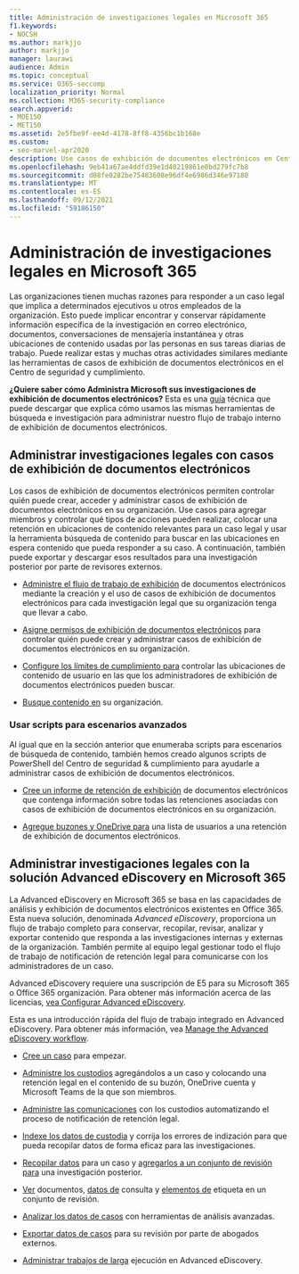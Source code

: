 ```yaml
---
title: Administración de investigaciones legales en Microsoft 365
f1.keywords:
- NOCSH
ms.author: markjjo
author: markjjo
manager: laurawi
audience: Admin
ms.topic: conceptual
ms.service: O365-seccomp
localization_priority: Normal
ms.collection: M365-security-compliance
search.appverid:
- MOE150
- MET150
ms.assetid: 2e5fbe9f-ee4d-4178-8ff8-4356bc1b168e
ms.custom:
- seo-marvel-apr2020
description: Use casos de exhibición de documentos electrónicos en Centro de cumplimiento de Microsoft 365 para administrar la investigación legal de su organización.
ms.openlocfilehash: 9eb41a67ae4ddfd39e1d40219861e0bd279fc7b8
ms.sourcegitcommit: d08fe0282be75483608e96df4e6986d346e97180
ms.translationtype: MT
ms.contentlocale: es-ES
ms.lasthandoff: 09/12/2021
ms.locfileid: "59186150"
---
```

# <a name="manage-legal-investigations-in-microsoft-365"></a>Administración de investigaciones legales en Microsoft 365

Las organizaciones tienen muchas razones para responder a un caso legal que implica a determinados ejecutivos u otros empleados de la organización. Esto puede implicar encontrar y conservar rápidamente información específica de la investigación en correo electrónico, documentos, conversaciones de mensajería instantánea y otras ubicaciones de contenido usadas por las personas en sus tareas diarias de trabajo. Puede realizar estas y muchas otras actividades similares mediante las herramientas de casos de exhibición de documentos electrónicos en el Centro de seguridad y cumplimiento.
  
**¿Quiere saber cómo Administra Microsoft sus investigaciones de exhibición de documentos electrónicos?** Esta es una [guía](https://go.microsoft.com/fwlink/?linkid=852161) técnica que puede descargar que explica cómo usamos las mismas herramientas de búsqueda e investigación para administrar nuestro flujo de trabajo interno de exhibición de documentos electrónicos.

## <a name="manage-legal-investigations-with-ediscovery-cases"></a>Administrar investigaciones legales con casos de exhibición de documentos electrónicos

Los casos de exhibición de documentos electrónicos permiten controlar quién puede crear, acceder y administrar casos de exhibición de documentos electrónicos en su organización. Use casos para agregar miembros y controlar qué tipos de acciones pueden realizar, colocar una retención en ubicaciones de contenido relevantes para un caso legal y usar la herramienta búsqueda de contenido para buscar en las ubicaciones en espera contenido que pueda responder a su caso. A continuación, también puede exportar y descargar esos resultados para una investigación posterior por parte de revisores externos.
  
- [Administre el flujo de trabajo de exhibición](./get-started-core-ediscovery.md) de documentos electrónicos mediante la creación y el uso de casos de exhibición de documentos electrónicos para cada investigación legal que su organización tenga que llevar a cabo.

- [Asigne permisos de exhibición de documentos electrónicos](assign-ediscovery-permissions.md) para controlar quién puede crear y administrar casos de exhibición de documentos electrónicos en su organización.

- [Configure los límites de cumplimiento para](set-up-compliance-boundaries.md) controlar las ubicaciones de contenido de usuario en las que los administradores de exhibición de documentos electrónicos pueden buscar.

- [Busque contenido en](search-for-content.md) su organización.

### <a name="use-scripts-for-advanced-scenarios"></a>Usar scripts para escenarios avanzados

Al igual que en la sección anterior que enumeraba scripts para escenarios de búsqueda de contenido, también hemos creado algunos scripts de PowerShell del Centro de seguridad & cumplimiento para ayudarle a administrar casos de exhibición de documentos electrónicos.
  
- [Cree un informe de retención de exhibición](create-a-report-on-holds-in-ediscovery-cases.md) de documentos electrónicos que contenga información sobre todas las retenciones asociadas con casos de exhibición de documentos electrónicos en su organización.

- [Agregue buzones y OneDrive para](use-a-script-to-add-users-to-a-hold-in-ediscovery.md) una lista de usuarios a una retención de exhibición de documentos electrónicos.
  
## <a name="manage-legal-investigations-with-the-advanced-ediscovery-solution-in-microsoft-365"></a>Administrar investigaciones legales con la solución Advanced eDiscovery en Microsoft 365

La Advanced eDiscovery en Microsoft 365 se basa en las capacidades de análisis y exhibición de documentos electrónicos existentes en Office 365. Esta nueva solución, denominada *Advanced eDiscovery*, proporciona un flujo de trabajo completo para conservar, recopilar, revisar, analizar y exportar contenido que responda a las investigaciones internas y externas de la organización. También permite al equipo legal gestionar todo el flujo de trabajo de notificación de retención legal para comunicarse con los administradores de un caso.

Advanced eDiscovery requiere una suscripción de E5 para su Microsoft 365 o Office 365 organización. Para obtener más información acerca de las licencias, [vea Configurar Advanced eDiscovery](get-started-with-advanced-ediscovery.md#step-1-verify-and-assign-appropriate-licenses).

Esta es una introducción rápida del flujo de trabajo integrado en Advanced eDiscovery. Para obtener más información, vea [Manage the Advanced eDiscovery workflow](create-and-manage-advanced-ediscoveryv2-case.md#manage-the-workflow).

- [Cree un caso](create-and-manage-advanced-ediscoveryv2-case.md#create-a-case) para empezar.

- [Administre los custodios](managing-custodians.md) agregándolos a un caso y colocando una retención legal en el contenido de su buzón, OneDrive cuenta y Microsoft Teams de la que son miembros.

- [Administre las comunicaciones](managing-custodian-communications.md) con los custodios automatizando el proceso de notificación de retención legal.

- [Indexe los datos de custodia](processing-data-for-case.md) y corrija los errores de indización para que pueda recopilar datos de forma eficaz para las investigaciones.

- [Recopilar datos](collecting-data-for-ediscovery.md) para un caso y [agregarlos a un conjunto de revisión para](collecting-data-for-ediscovery.md#add-search-results-to-a-review-set) una investigación posterior.

- [Ver](view-documents-in-review-set.md) documentos, [datos de](review-set-search.md) consulta y [elementos de](tagging-documents.md) etiqueta en un conjunto de revisión.

- [Analizar los datos de casos](analyzing-data-in-review-set.md) con herramientas de análisis avanzadas.

- [Exportar datos de casos](exporting-data-ediscover20.md) para su revisión por parte de abogados externos.

- [Administrar trabajos de larga](managing-jobs-ediscovery20.md) ejecución en Advanced eDiscovery.
